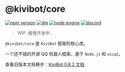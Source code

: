 # @kivibot/core

[![npm version](https://img.shields.io/npm/v/@kivibot/core/latest.svg)](https://www.npmjs.com/package/@kivibot/core)
[![dm](https://shields.io/npm/dm/@kivibot/core)](https://www.npmjs.com/package/@kivibot/core)
[![node engine](https://img.shields.io/node/v/@kivibot/core/latest.svg)](https://nodejs.org)
[![discord](https://img.shields.io/static/v1?label=chat&message=on%20discord&color=7289da&logo=discord)](https://discord.gg/RegGQD3Fu6)

> WIP. 缓慢开发中...

`@kivibot/core` 是 `KiviBot` 框架的核心库。

一个还不错的开源 QQ 机器人框架，基于 `Node.js` 和 `oicq2`。

查看旧版本文档移步：[KiviBot 0.8.2 文档](https://www.kivibot.com/)
